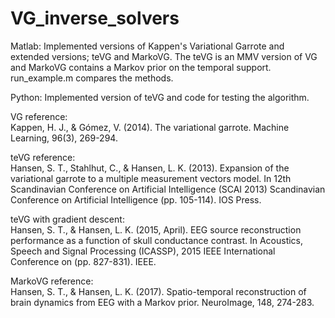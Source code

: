 # VG_inverse_solvers
Matlab: Implemented versions of Kappen's Variational Garrote and extended versions; teVG and MarkoVG. 
The teVG is an MMV version of VG and MarkoVG contains a Markov prior on the temporal support.  
run_example.m compares the methods.

Python: Implemented version of teVG and code for testing the algorithm.

VG reference:  
Kappen, H. J., & Gómez, V. (2014). The variational garrote. Machine Learning, 96(3), 269-294.

teVG reference:  
Hansen, S. T., Stahlhut, C., & Hansen, L. K. (2013). Expansion of the variational garrote to a multiple measurement vectors model. In 12th Scandinavian Conference on Artificial Intelligence (SCAI 2013) Scandinavian Conference on Artificial Intelligence (pp. 105-114). IOS Press.

teVG with gradient descent:  
Hansen, S. T., & Hansen, L. K. (2015, April). EEG source reconstruction performance as a function of skull conductance contrast. In Acoustics, Speech and Signal Processing (ICASSP), 2015 IEEE International Conference on (pp. 827-831). IEEE.

MarkoVG reference:  
Hansen, S. T., & Hansen, L. K. (2017). Spatio-temporal reconstruction of brain dynamics from EEG with a Markov prior. NeuroImage, 148, 274-283.
